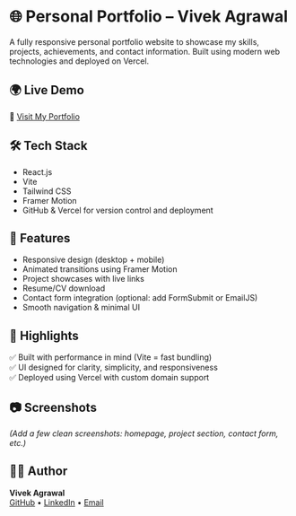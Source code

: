 # 🌐 Personal Portfolio – Vivek Agrawal

A fully responsive personal portfolio website to showcase my skills, projects, achievements, and contact information. Built using modern web technologies and deployed on Vercel.

## 🌍 Live Demo
🔗 [Visit My Portfolio](https://portfolio-vivek-agrawal-projects.vercel.app/)

## 🛠 Tech Stack
- React.js
- Vite
- Tailwind CSS
- Framer Motion
- GitHub & Vercel for version control and deployment

## 📌 Features
- Responsive design (desktop + mobile)
- Animated transitions using Framer Motion
- Project showcases with live links
- Resume/CV download
- Contact form integration (optional: add FormSubmit or EmailJS)
- Smooth navigation & minimal UI

## 🚀 Highlights
✅ Built with performance in mind (Vite = fast bundling)  
✅ UI designed for clarity, simplicity, and responsiveness  
✅ Deployed using Vercel with custom domain support

## 📷 Screenshots
*(Add a few clean screenshots: homepage, project section, contact form, etc.)*
## 👨‍💻 Author
**Vivek Agrawal**  
[GitHub](https://github.com/vivekagrawal07) • [LinkedIn](https://www.linkedin.com/in/VivekAgrawal07/) • [Email](mailto:vivek.agrawal2807@gmail.com)



